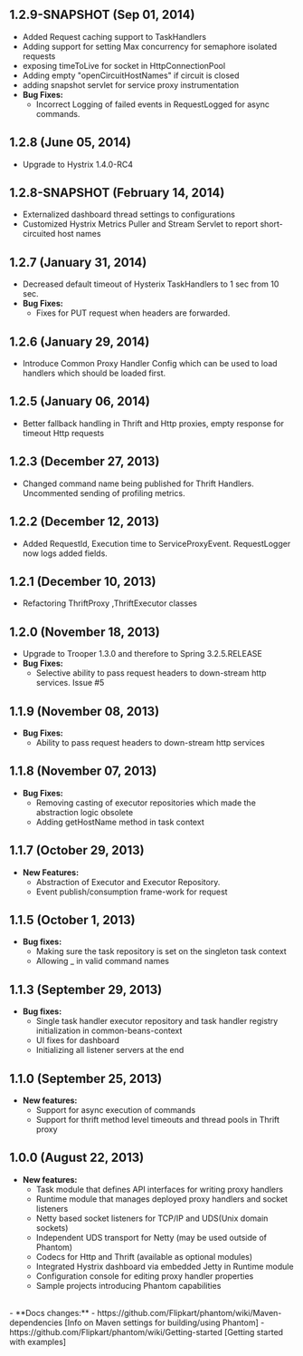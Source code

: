 ## 1.2.9-SNAPSHOT (Sep 01, 2014)
- Added Request caching support to TaskHandlers
- Adding support for setting Max concurrency for semaphore isolated requests
- exposing timeToLive for socket in HttpConnectionPool
- Adding empty "openCircuitHostNames" if circuit is closed
- adding snapshot servlet for service proxy instrumentation
-  **Bug Fixes:**
    - Incorrect Logging of failed events in RequestLogged for async commands.


## 1.2.8 (June 05, 2014)
- Upgrade to Hystrix 1.4.0-RC4

## 1.2.8-SNAPSHOT (February 14, 2014)
- Externalized dashboard thread settings to configurations
- Customized Hystrix Metrics Puller and Stream Servlet to report short-circuited host names

## 1.2.7 (January 31, 2014)
- Decreased default timeout of Hysterix TaskHandlers to 1 sec from 10 sec.
- **Bug Fixes:**
    - Fixes for PUT request when headers are forwarded.

## 1.2.6 (January 29, 2014)
- Introduce Common Proxy Handler Config which can be used to load handlers which should be loaded first.

## 1.2.5 (January 06, 2014)
- Better fallback handling in Thrift and Http proxies, empty response for timeout Http requests

## 1.2.3 (December 27, 2013)
- Changed command name being published for Thrift Handlers. Uncommented sending of profiling metrics.

## 1.2.2 (December 12, 2013)
- Added RequestId, Execution time to ServiceProxyEvent. RequestLogger now logs added fields.

## 1.2.1 (December 10, 2013)
- Refactoring ThriftProxy ,ThriftExecutor classes

## 1.2.0 (November 18, 2013)
- Upgrade to Trooper 1.3.0 and therefore to Spring 3.2.5.RELEASE
- **Bug Fixes:**
  - Selective ability to pass request headers to down-stream http services. Issue #5
  
## 1.1.9 (November 08, 2013)
- **Bug Fixes:**
  - Ability to pass request headers to down-stream http services

## 1.1.8 (November 07, 2013)
- **Bug Fixes:**
  - Removing casting of executor repositories which made the abstraction logic obsolete
  - Adding getHostName method in task context

## 1.1.7 (October 29, 2013)
- **New Features:**
  - Abstraction of Executor and Executor Repository.
  - Event publish/consumption frame-work for request

## 1.1.5 (October 1, 2013)
- **Bug fixes:**
  - Making sure the task repository is set on the singleton task context
  - Allowing _ in valid command names


## 1.1.3 (September 29, 2013)
- **Bug fixes:**
  - Single task handler executor repository and task handler registry initialization in common-beans-context
  - UI fixes for dashboard
  - Initializing all listener servers at the end


## 1.1.0 (September 25, 2013)
- **New features:**
  - Support for async execution of commands
  - Support for thrift method level timeouts and thread pools in Thrift proxy


## 1.0.0 (August 22, 2013)
- **New features:**
  - Task module that defines API interfaces for writing proxy handlers
  - Runtime module that manages deployed proxy handlers and socket listeners
  - Netty based socket listeners for TCP/IP and UDS(Unix domain sockets)
  - Independent UDS transport for Netty (may be used outside of Phantom)
  - Codecs for Http and Thrift (available as optional modules)
  - Integrated Hystrix dashboard via embedded Jetty in Runtime module
  - Configuration console for editing proxy handler properties
  - Sample projects introducing Phantom capabilities
<br />
- **Docs changes:**  
  - https://github.com/Flipkart/phantom/wiki/Maven-dependencies [Info on Maven settings for building/using Phantom]
  - https://github.com/Flipkart/phantom/wiki/Getting-started [Getting started with examples]
